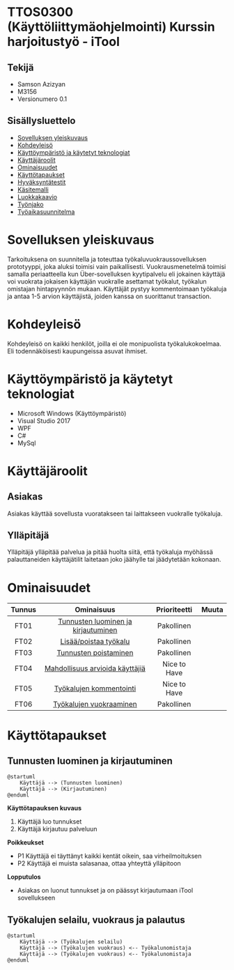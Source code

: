 # TTOS0300 (Käyttöliittymäohjelmointi) Kurssin harjoitustyö - iTool

## Tekijä

* Samson Azizyan
* M3156 
* Versionumero 0.1


## Sisällysluettelo 


* [Sovelluksen yleiskuvaus](#sovelluksen-yleiskuvaus)
* [Kohdeyleisö](#kohdeyleisö)
* [Käyttöympäristö ja käytetyt teknologiat](#käyttöympäristö-ja-käytetyt-teknologiat)
* [Käyttäjäroolit](#käyttäjäroolit)
* [Ominaisuudet](#ominaisuudet)
* [Käyttötapaukset](#toiminnallisia-vaatimuksia)
* [Hyväksyntätestit](#hyväksyntätestit)
* [Käsitemalli](#tärkeimmät-käyttötapaukset-general-use-cases)
* [Luokkakaavio](#palvelu-mockup-prototyyppi)
* [Työnjako](#tärkeimmät-tunnistetut-ominaisuudetpiirteet-features)
* [Työaikasuunnitelma](#käyttäjätarinat)

# Sovelluksen yleiskuvaus

Tarkoituksena on suunnitella ja toteuttaa työkaluvuokraussovelluksen prototyyppi,
joka aluksi toimisi vain paikallisesti. Vuokrausmenetelmä toimisi samalla periaatteella kun
Über-sovelluksen kyytipalvelu eli jokainen käyttäjä voi vuokrata jokaisen käyttäjän vuokralle
asettamat työkalut, työkalun omistajan hintapyynnön mukaan. Käyttäjät pystyy kommentoimaan työkaluja
ja antaa 1-5 arvion käyttäjistä, joiden kanssa on suorittanut transaction.

# Kohdeyleisö

Kohdeyleisö on kaikki henkilöt, joilla ei ole monipuolista työkalukokoelmaa. Eli todennäköisesti
kaupungeissa asuvat ihmiset.

# Käyttöympäristö ja käytetyt teknologiat

* Microsoft Windows (Käyttöympäristö)
* Visual Studio 2017
* WPF
* C#
* MySql

# Käyttäjäroolit

## Asiakas

Asiakas käyttää sovellusta vuoratakseen tai laittakseen vuokralle työkaluja.

## Ylläpitäjä

Ylläpitäjä ylläpitää palvelua ja pitää huolta siitä, että työkaluja myöhässä palauttaneiden käyttäjätilit
laitetaan joko jäähylle tai jäädytetään kokonaan.

# Ominaisuudet

| Tunnus | Ominaisuus | Prioriteetti | Muuta |
| :-: | :-: | :-: | :-: |
| FT01 | [ Tunnusten luominen ja kirjautuminen](liitteet/f1_login.md) | Pakollinen | |
| FT02 | [ Lisää/poistaa työkalu ](liitteet/f2_tools) | Pakollinen | |
| FT03 | [ Tunnusten poistaminen](liitteet/f3_delete_account.md) | Pakollinen | |
| FT04 | [ Mahdollisuus arvioida käyttäjiä ](liitteet/f4_rating.md) | Nice to Have | |
| FT05 | [ Työkalujen kommentointi ](liitteet/f5_comment.md) | Nice to Have | |
| FT06 | [ Työkalujen vuokraaminen ](liitteet/f6_rentatool.md) | Pakollinen | |

# Käyttötapaukset

## Tunnusten luominen ja kirjautuminen

```plantuml
@startuml
    Käyttäjä --> (Tunnusten luominen)
    Käyttäjä --> (Kirjautuminen)
@enduml
```
**Käyttötapauksen kuvaus**

1. Käyttäjä luo tunnukset
2. Käyttäjä kirjautuu palveluun

**Poikkeukset**
 
* P1 Käyttäjä ei täyttänyt kaikki kentät oikein, saa virheilmoituksen
* P2 Käyttäjä ei muista salasanaa, ottaa yhteyttä ylläpitoon
	
**Lopputulos**	

* Asiakas on luonut tunnukset ja on päässyt kirjautumaan iTool sovellukseen


## Työkalujen selailu, vuokraus ja palautus

```plantuml
@startuml
    Käyttäjä --> (Työkalujen selailu)
    Käyttäjä --> (Työkalujen vuokraus) <-- Työkalunomistaja
    Käyttäjä --> (Työkalujen vuokraus) <-- Työkalunomistaja
@enduml
```